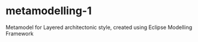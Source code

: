 # metamodelling-1
Metamodel for Layered architectonic style, created using Eclipse Modelling Framework

